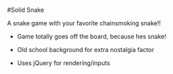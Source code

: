 #Solid Snake

A snake game with your favorite chainsmoking snake!!

* Game totally goes off the board, because hes snake!

* Old school background for extra nostalgia factor

* Uses jQuery for rendering/inputs

